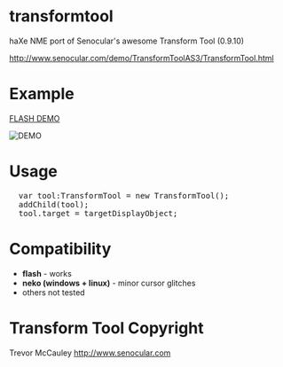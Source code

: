 transformtool
=============

haXe NME port of Senocular's awesome Transform Tool (0.9.10)

http://www.senocular.com/demo/TransformToolAS3/TransformTool.html

Example
=======
[FLASH DEMO](https://github.com/jarnik/transformtool/raw/master/build/transformtool.swf)

![DEMO](https://github.com/jarnik/transformtool/raw/master/screenshot.png)

Usage
=====

<pre>
  var tool:TransformTool = new TransformTool();
  addChild(tool);
  tool.target = targetDisplayObject;
</pre>

Compatibility
=============
- **flash** - works
- **neko (windows + linux)** - minor cursor glitches
- others not tested

Transform Tool Copyright
=========
 Trevor McCauley
 http://www.senocular.com
